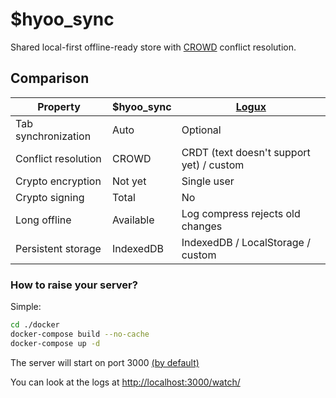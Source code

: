# $hyoo_sync

Shared local-first offline-ready store with [CROWD](https://github.com/hyoo-ru/crowd.hyoo.ru) conflict resolution.

## Comparison

| Property            | $hyoo_sync | [Logux](https://logux.io/)
|---------------------|------------|---------------------------
| Tab synchronization | Auto       | Optional
| Conflict resolution | CROWD      | CRDT (text doesn't support yet) / custom
| Crypto encryption   | Not yet    | Single user
| Crypto signing      | Total      | No
| Long offline        | Available  | Log compress rejects old changes
| Persistent storage  | IndexedDB  | IndexedDB / LocalStorage / custom

### How to raise your server?

Simple: 
```sh
cd ./docker
docker-compose build --no-cache
docker-compose up -d
```

The server will start on port 3000 [(by default)](https://github.com/hyoo-ru/sync.hyoo.ru/blob/master/docker-compose.yml#L8)

You can look at the logs at
[http://localhost:3000/watch/](http://localhost:3000/watch/)
